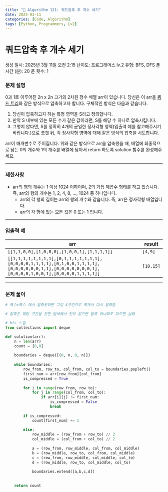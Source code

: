 ```yaml
---
title: "🧠 Algorithm 121: 쿼드압축 후 개수 세기"
date: 2025-03-11
categories: [Code, Algorithm]
tags: [Python, Programmers, Lv2]
---
```


# 쿼드압축 후 개수 세기

생성 일시: 2025년 3월 11일 오전 2:15
난이도: 프로그래머스 lv.2
유형: BFS, DFS
푼 시간 (분): 20
푼 횟수: 1

### **문제 설명**

0과 1로 이루어진 2n x 2n 크기의 2차원 정수 배열 arr이 있습니다. 당신은 이 arr을 [쿼드 트리](https://en.wikipedia.org/wiki/Quadtree)와 같은 방식으로 압축하고자 합니다. 구체적인 방식은 다음과 같습니다.

1. 당신이 압축하고자 하는 특정 영역을 S라고 정의합니다.
2. 만약 S 내부에 있는 모든 수가 같은 값이라면, S를 해당 수 하나로 압축시킵니다.
3. 그렇지 않다면, S를 정확히 4개의 균일한 정사각형 영역(입출력 예를 참고해주시기 바랍니다.)으로 쪼갠 뒤, 각 정사각형 영역에 대해 같은 방식의 압축을 시도합니다.

arr이 매개변수로 주어집니다. 위와 같은 방식으로 arr을 압축했을 때, 배열에 최종적으로 남는 0의 개수와 1의 개수를 배열에 담아서 return 하도록 solution 함수를 완성해주세요.

---

### 제한사항

- arr의 행의 개수는 1 이상 1024 이하이며, 2의 거듭 제곱수 형태를 하고 있습니다. 즉, arr의 행의 개수는 1, 2, 4, 8, ..., 1024 중 하나입니다.
    - arr의 각 행의 길이는 arr의 행의 개수와 같습니다. 즉, arr은 정사각형 배열입니다.
    - arr의 각 행에 있는 모든 값은 0 또는 1 입니다.

---

### 입출력 예

| arr | result |
| --- | --- |
| `[[1,1,0,0],[1,0,0,0],[1,0,0,1],[1,1,1,1]]` | `[4,9]` |
| `[[1,1,1,1,1,1,1,1],[0,1,1,1,1,1,1,1],[0,0,0,0,1,1,1,1],[0,1,0,0,1,1,1,1],[0,0,0,0,0,0,1,1],[0,0,0,0,0,0,0,1],[0,0,0,0,1,0,0,1],[0,0,0,0,1,1,1,1]]` | `[10,15]` |

---

### 문제 풀이

```python
# 짝수x짝수 에서 압축못하면 그걸 4구간으로 쪼개서 다시 압축함

# 압축은 해당 구간을 완전 탐색해서 전부 같으면 압축 하나라도 다르면 실패

# bfs 느낌
from collections import deque

def solution(arr):
    n = len(arr)
    count = [0,0]
    
    boundaries = deque([(0, n, 0, n)])
    
    while boundaries:
        row_from, row_to, col_from, col_to = boundaries.popleft()
        first_num = arr[row_from][col_from]
        is_compressed = True
        
        for i in range(row_from, row_to):
            for j in range(col_from, col_to):
                if arr[i][j] != first_num:
                    is_compressed = False
                    break
                    
        if is_compressed:
            count[first_num] += 1
        
        else:
            row_middle = (row_from + row_to) // 2
            col_middle = (col_from + col_to) // 2
            
            a = (row_from, row_middle, col_from, col_middle)
            b = (row_middle, row_to, col_from, col_middle)
            c = (row_from, row_middle, col_middle, col_to)
            d = (row_middle, row_to, col_middle, col_to)
            
            boundaries.extend([a,b,c,d])
        
        
    return count
```